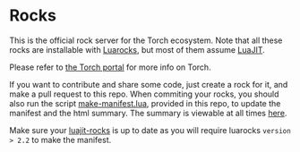 Rocks
=====

This is the official rock server for the Torch ecosystem. Note that all
these rocks are installable with [Luarocks](http://luarocks.org/), but
most of them assume [LuaJIT](http://luajit.org/).

Please refer to [the Torch portal](http://torch.github.io/) for more info
on Torch.

If you want to contribute and share some code, just create a rock for it, and
make a pull request to this repo. When commiting your rocks, you should also
run the script [make-manifest.lua](https://github.com/torch/rocks/blob/master/make-manifest.lua),
provided in this repo, to update the manifest and the html summary. The summary
is viewable at all times [here](http://htmlpreview.github.io/?https://github.com/torch/rocks/blob/master/index.html).

Make sure your [luajit-rocks](https://github.com/torch/luajit-rocks) is up to date 
as you will require luarocks `version > 2.2` to make the manifest.
